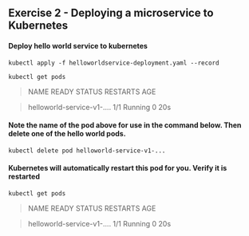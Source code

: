 ## Exercise 2 - Deploying a microservice to Kubernetes

#### Deploy hello world service to kubernetes

`kubectl apply -f helloworldservice-deployment.yaml --record`

`kubectl get pods`

>NAME                           READY     STATUS    RESTARTS   AGE

>helloworld-service-v1-....     1/1       Running   0          20s

#### Note the name of the pod above for use in the command below.  Then delete one of the hello world pods.

`kubectl delete pod helloworld-service-v1-...`

#### Kubernetes will automatically restart this pod for you.  Verify it is restarted

`kubectl get pods`

>NAME                           READY     STATUS    RESTARTS   AGE

>helloworld-service-v1-....     1/1       Running   0          20s
